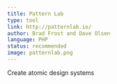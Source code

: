 ```yaml
---
title: Pattern Lab
type: tool
link: http://patternlab.io/
author: Brad Frost and Dave Olsen
language: PHP
status: recommended
image: patternlab.png
---
```


Create atomic design systems
